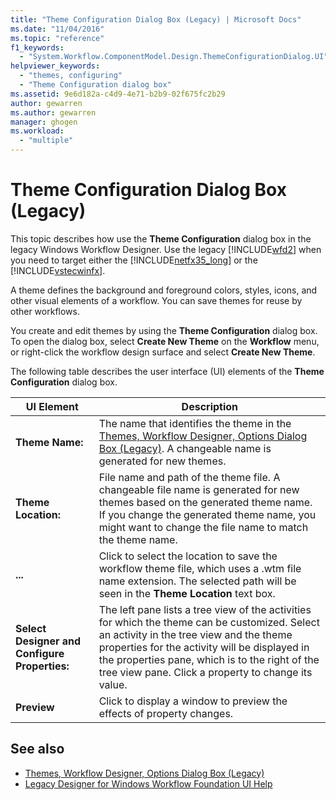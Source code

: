 ```yaml
---
title: "Theme Configuration Dialog Box (Legacy) | Microsoft Docs"
ms.date: "11/04/2016"
ms.topic: "reference"
f1_keywords: 
  - "System.Workflow.ComponentModel.Design.ThemeConfigurationDialog.UI"
helpviewer_keywords: 
  - "themes, configuring"
  - "Theme Configuration dialog box"
ms.assetid: 9e6d182a-c4d9-4e71-b2b9-02f675fc2b29
author: gewarren
ms.author: gewarren
manager: ghogen
ms.workload: 
  - "multiple"
---
```

# Theme Configuration Dialog Box (Legacy)
This topic describes how use the **Theme Configuration** dialog box in the legacy Windows Workflow Designer. Use the legacy [!INCLUDE[wfd2](../workflow-designer/includes/wfd2_md.md)] when you need to target either the [!INCLUDE[netfx35_long](../workflow-designer/includes/netfx35_long_md.md)] or the [!INCLUDE[vstecwinfx](../workflow-designer/includes/vstecwinfx_md.md)].

 A theme defines the background and foreground colors, styles, icons, and other visual elements of a workflow. You can save themes for reuse by other workflows.

 You create and edit themes by using the **Theme Configuration** dialog box. To open the dialog box, select **Create New Theme** on the **Workflow** menu, or right-click the workflow design surface and select **Create New Theme**.

 The following table describes the user interface (UI) elements of the **Theme Configuration** dialog box.

|UI Element|Description|
|----------------|-----------------|
|**Theme Name:**|The name that identifies the theme in the [Themes, Workflow Designer, Options Dialog Box (Legacy)](../workflow-designer/themes-workflow-designer-options-dialog-box-legacy.md). A changeable name is generated for new themes.|
|**Theme Location:**|File name and path of the theme file. A changeable file name is generated for new themes based on the generated theme name. If you change the generated theme name, you might want to change the file name to match the theme name.|
|**...**|Click to select the location to save the workflow theme file, which uses a .wtm file name extension. The selected path will be seen in the **Theme Location** text box.|
|**Select Designer and Configure Properties:**|The left pane lists a tree view of the activities for which the theme can be customized. Select an activity in the tree view and the theme properties for the activity will be displayed in the properties pane, which is to the right of the tree view pane. Click a property to change its value.|
|**Preview**|Click to display a window to preview the effects of property changes.|

## See also

- [Themes, Workflow Designer, Options Dialog Box (Legacy)](../workflow-designer/themes-workflow-designer-options-dialog-box-legacy.md)
- [Legacy Designer for Windows Workflow Foundation UI Help](../workflow-designer/legacy-designer-for-windows-workflow-foundation-ui-help.md)